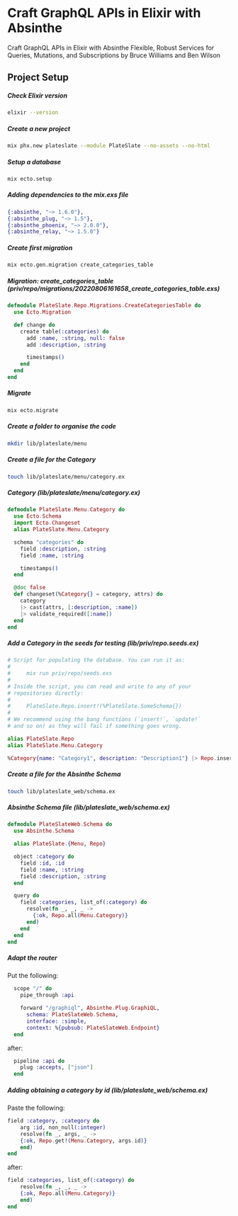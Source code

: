 # Craft GraphQL APIs in Elixir with Absinthe
Craft GraphQL APIs in Elixir with Absinthe
Flexible, Robust Services for Queries, Mutations, and Subscriptions
by Bruce Williams and Ben Wilson

## Project Setup
##### Check Elixir version
```sh
elixir --version
```
##### Create a new project
```sh
mix phx.new plateslate --module PlateSlate --no-assets --no-html
```

##### Setup a database
```sh
mix ecto.setup
```

##### Adding dependencies to the mix.exs file
```elixir
{:absinthe, "~> 1.6.0"},
{:absinthe_plug, "~> 1.5"},
{:absinthe_phoenix, "~> 2.0.0"},
{:absinthe_relay, "~> 1.5.0"}
```

##### Create first migration
```sh
mix ecto.gen.migration create_categories_table
```

##### Migration: create_categories_table (priv/repo/migrations/20220806161658_create_categories_table.exs)
```elixir
defmodule PlateSlate.Repo.Migrations.CreateCategoriesTable do
  use Ecto.Migration

  def change do
    create table(:categories) do
      add :name, :string, null: false
      add :description, :string

      timestamps()
    end
  end
end
```

##### Migrate
```sh
mix ecto.migrate
```

##### Create a folder to organise the code
```sh
mkdir lib/plateslate/menu
```

##### Create a file for the Category
```sh
touch lib/plateslate/menu/category.ex
```

##### Category (lib/plateslate/menu/category.ex)
```elixir
defmodule PlateSlate.Menu.Category do
  use Ecto.Schema
  import Ecto.Changeset
  alias PlateSlate.Menu.Category

  schema "categories" do
    field :description, :string
    field :name, :string

    timestamps()
  end

  @doc false
  def changeset(%Category{} = category, attrs) do
    category
    |> cast(attrs, [:description, :name])
    |> validate_required([:name])
  end
end
```

##### Add a Category in the seeds for testing (lib/priv/repo.seeds.ex)
```elixir
# Script for populating the database. You can run it as:
#
#     mix run priv/repo/seeds.exs
#
# Inside the script, you can read and write to any of your
# repositories directly:
#
#     PlateSlate.Repo.insert!(%PlateSlate.SomeSchema{})
#
# We recommend using the bang functions (`insert!`, `update!`
# and so on) as they will fail if something goes wrong.

alias PlateSlate.Repo
alias PlateSlate.Menu.Category

%Category{name: "Category1", description: "Description1"} |> Repo.insert!()
```

##### Create a file for the Absinthe Schema
```sh
touch lib/plateslate_web/schema.ex
```

##### Absinthe Schema file (lib/plateslate_web/schema.ex)
```elixir
defmodule PlateSlateWeb.Schema do
  use Absinthe.Schema

  alias PlateSlate.{Menu, Repo}

  object :category do
    field :id, :id
    field :name, :string
    field :description, :string
  end

  query do
    field :categories, list_of(:category) do
      resolve(fn _, _, _ ->
        {:ok, Repo.all(Menu.Category)}
      end)
    end
  end
end

```

##### Adapt the router
Put the following:
```elixir
  scope "/" do
    pipe_through :api

    forward "/graphiql", Absinthe.Plug.GraphiQL,
      schema: PlateSlateWeb.Schema,
      interface: :simple,
      context: %{pubsub: PlateSlateWeb.Endpoint}
  end
```
after:
```elixir
  pipeline :api do
    plug :accepts, ["json"]
  end
```

##### Adding obtaining a category by id (lib/plateslate_web/schema.ex)
Paste the following:
```elixir
field :category, :category do
    arg :id, non_null(:integer)
    resolve(fn _, args, _ ->
    {:ok, Repo.get!(Menu.Category, args.id)}
    end)
end
```
after:
```elixir
field :categories, list_of(:category) do
    resolve(fn _, _, _ ->
    {:ok, Repo.all(Menu.Category)}
    end)
end
```